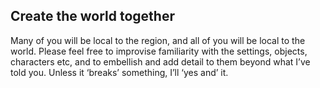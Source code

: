 ## Create the world together
Many of you will be local to the region, and all of you will be local to the world. Please feel free to improvise familiarity with the settings, objects, characters etc, and to embellish and add detail to them beyond what I’ve told you. Unless it ‘breaks’ something, I’ll ‘yes and’ it.

